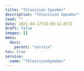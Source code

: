 ```yaml
---
title: "Television Speaker"
description: "Television Speaker"
lead: ""
date: 2021-04-17T18:50:12.037Z
draft: false
images: []
menu:
  docs:
    parent: "service"
toc: true
service:
  name: "TelevisionSpeaker"
---
```

